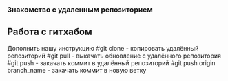 ### Знакомство с удаленным репозиторием
## Работа с гитхабом
Дополнить нашу инструкцию
#git clone - копировать удалённый репозиторий
#git pull - выкачать обновление с удалённого репозитория
#git push - закачать коммит в удалённый репозиторий
#git push origin branch_name - закачать коммит в новую ветку